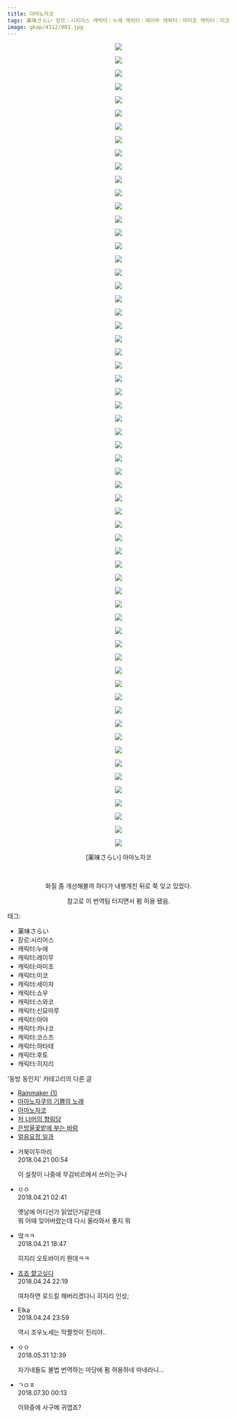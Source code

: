 ```yaml
---
title: 아마노자코
tags: 薬味さらい 장르：시리어스 캐릭터：누에 캐릭터：레이무 캐릭터：마미조 캐릭터：미코 캐릭터：세이자 캐릭터：쇼우 캐릭터：스와코 캐릭터：신묘마루 캐릭터：아야 캐릭터：카나코 캐릭터：코스즈 캐릭터：하타테 캐릭터：후토 캐릭터：히지리 동방_동인지
image: ghap/4312/001.jpg
---
```

<div class="article">
<p style="text-align: center; clear: none; float: none;"><img src="{{ site.nasurl }}/ghap/4312/001.jpg"/></p>
<p style="text-align: center; clear: none; float: none;"><img src="{{ site.nasurl }}/ghap/4312/002.jpg"/></p>
<p style="text-align: center; clear: none; float: none;"><img src="{{ site.nasurl }}/ghap/4312/003.jpg"/></p>
<p style="text-align: center; clear: none; float: none;"><img src="{{ site.nasurl }}/ghap/4312/004.jpg"/></p>
<p style="text-align: center; clear: none; float: none;"><img src="{{ site.nasurl }}/ghap/4312/005.jpg"/></p>
<p style="text-align: center; clear: none; float: none;"><img src="{{ site.nasurl }}/ghap/4312/006.jpg"/></p>
<p style="text-align: center; clear: none; float: none;"><img src="{{ site.nasurl }}/ghap/4312/007.jpg"/></p>
<p style="text-align: center; clear: none; float: none;"><img src="{{ site.nasurl }}/ghap/4312/008.jpg"/></p>
<p style="text-align: center; clear: none; float: none;"><img src="{{ site.nasurl }}/ghap/4312/009.jpg"/></p>
<p style="text-align: center; clear: none; float: none;"><img src="{{ site.nasurl }}/ghap/4312/010.jpg"/></p>
<p style="text-align: center; clear: none; float: none;"><img src="{{ site.nasurl }}/ghap/4312/011.jpg"/></p>
<p style="text-align: center; clear: none; float: none;"><img src="{{ site.nasurl }}/ghap/4312/012.jpg"/></p>
<p style="text-align: center; clear: none; float: none;"><img src="{{ site.nasurl }}/ghap/4312/013.jpg"/></p>
<p style="text-align: center; clear: none; float: none;"><img src="{{ site.nasurl }}/ghap/4312/014.jpg"/></p>
<p style="text-align: center; clear: none; float: none;"><img src="{{ site.nasurl }}/ghap/4312/015.jpg"/></p>
<p style="text-align: center; clear: none; float: none;"><img src="{{ site.nasurl }}/ghap/4312/016.jpg"/></p>
<p style="text-align: center; clear: none; float: none;"><img src="{{ site.nasurl }}/ghap/4312/017.jpg"/></p>
<p style="text-align: center; clear: none; float: none;"><img src="{{ site.nasurl }}/ghap/4312/018.jpg"/></p>
<p style="text-align: center; clear: none; float: none;"><img src="{{ site.nasurl }}/ghap/4312/019.jpg"/></p>
<p style="text-align: center; clear: none; float: none;"><img src="{{ site.nasurl }}/ghap/4312/020.jpg"/></p>
<p style="text-align: center; clear: none; float: none;"><img src="{{ site.nasurl }}/ghap/4312/021.jpg"/></p>
<p style="text-align: center; clear: none; float: none;"><img src="{{ site.nasurl }}/ghap/4312/022.jpg"/></p>
<p style="text-align: center; clear: none; float: none;"><img src="{{ site.nasurl }}/ghap/4312/023.jpg"/></p>
<p style="text-align: center; clear: none; float: none;"><img src="{{ site.nasurl }}/ghap/4312/024.jpg"/></p>
<p style="text-align: center; clear: none; float: none;"><img src="{{ site.nasurl }}/ghap/4312/025.jpg"/></p>
<p style="text-align: center; clear: none; float: none;"><img src="{{ site.nasurl }}/ghap/4312/026.jpg"/></p>
<p style="text-align: center; clear: none; float: none;"><img src="{{ site.nasurl }}/ghap/4312/027.jpg"/></p>
<p style="text-align: center; clear: none; float: none;"><img src="{{ site.nasurl }}/ghap/4312/028.jpg"/></p>
<p style="text-align: center; clear: none; float: none;"><img src="{{ site.nasurl }}/ghap/4312/029.jpg"/></p>
<p style="text-align: center; clear: none; float: none;"><img src="{{ site.nasurl }}/ghap/4312/030.jpg"/></p>
<p style="text-align: center; clear: none; float: none;"><img src="{{ site.nasurl }}/ghap/4312/031.jpg"/></p>
<p style="text-align: center; clear: none; float: none;"><img src="{{ site.nasurl }}/ghap/4312/032.jpg"/></p>
<p style="text-align: center; clear: none; float: none;"><img src="{{ site.nasurl }}/ghap/4312/033.jpg"/></p>
<p style="text-align: center; clear: none; float: none;"><img src="{{ site.nasurl }}/ghap/4312/034.jpg"/></p>
<p style="text-align: center; clear: none; float: none;"><img src="{{ site.nasurl }}/ghap/4312/035.jpg"/></p>
<p style="text-align: center; clear: none; float: none;"><img src="{{ site.nasurl }}/ghap/4312/036.jpg"/></p>
<p style="text-align: center; clear: none; float: none;"><img src="{{ site.nasurl }}/ghap/4312/037.jpg"/></p>
<p style="text-align: center; clear: none; float: none;"><img src="{{ site.nasurl }}/ghap/4312/038.jpg"/></p>
<p style="text-align: center; clear: none; float: none;"><img src="{{ site.nasurl }}/ghap/4312/039.jpg"/></p>
<p style="text-align: center; clear: none; float: none;"><img src="{{ site.nasurl }}/ghap/4312/040.jpg"/></p>
<p style="text-align: center; clear: none; float: none;"><img src="{{ site.nasurl }}/ghap/4312/041.jpg"/></p>
<p style="text-align: center; clear: none; float: none;"><img src="{{ site.nasurl }}/ghap/4312/042.jpg"/></p>
<p style="text-align: center; clear: none; float: none;"><img src="{{ site.nasurl }}/ghap/4312/043.jpg"/></p>
<p style="text-align: center; clear: none; float: none;"><img src="{{ site.nasurl }}/ghap/4312/044.jpg"/></p>
<p style="text-align: center; clear: none; float: none;"><img src="{{ site.nasurl }}/ghap/4312/045.jpg"/></p>
<p style="text-align: center; clear: none; float: none;"><img src="{{ site.nasurl }}/ghap/4312/046.jpg"/></p>
<p style="text-align: center; clear: none; float: none;"><img src="{{ site.nasurl }}/ghap/4312/047.jpg"/></p>
<p style="text-align: center; clear: none; float: none;"><img src="{{ site.nasurl }}/ghap/4312/048.jpg"/></p>
<p style="text-align: center; clear: none; float: none;"><img src="{{ site.nasurl }}/ghap/4312/049.jpg"/></p>
<p style="text-align: center; clear: none; float: none;"><img src="{{ site.nasurl }}/ghap/4312/050.jpg"/></p>
<p style="text-align: center; clear: none; float: none;"><img src="{{ site.nasurl }}/ghap/4312/051.jpg"/></p>
<p style="text-align: center; clear: none; float: none;"><img src="{{ site.nasurl }}/ghap/4312/052.jpg"/></p>
<p style="text-align: center; clear: none; float: none;"><img src="{{ site.nasurl }}/ghap/4312/053.jpg"/></p>
<p style="text-align: center; clear: none; float: none;"><img src="{{ site.nasurl }}/ghap/4312/054.jpg"/></p>
<p style="text-align: center; clear: none; float: none;"><img src="{{ site.nasurl }}/ghap/4312/055.jpg"/></p>
<p style="text-align: center; clear: none; float: none;"><img src="{{ site.nasurl }}/ghap/4312/056.jpg"/></p>
<p style="text-align: center; clear: none; float: none;"><img src="{{ site.nasurl }}/ghap/4312/057.jpg"/></p>
<p style="text-align: center; clear: none; float: none;"><img src="{{ site.nasurl }}/ghap/4312/058.jpg"/></p>
<p style="text-align: center; clear: none; float: none;"><img src="{{ site.nasurl }}/ghap/4312/059.jpg"/></p>
<p style="text-align: center; clear: none; float: none;"><img src="{{ site.nasurl }}/ghap/4312/060.jpg"/></p>
<p style="text-align: center; clear: none; float: none;"><img src="{{ site.nasurl }}/ghap/4312/061.jpg"/></p>
<p style="text-align: center; clear: none; float: none;">[薬味さらい] 아마노자코</p>
<p style="text-align: center; clear: none; float: none;"><br/></p>
<p style="text-align: center; clear: none; float: none;">화질 좀 개선해볼까 하다가 내팽개친 뒤로 쭉 잊고 있었다.</p>
<p style="text-align: center; clear: none; float: none;">참고로 이 번역팀 터지면서 펌 허용 됐음.</p>
</div><div class="tagTrail">
<p>태그: </p>
<ul>
<li>薬味さらい</li>
<li>장르:시리어스</li>
<li>캐릭터:누에</li>
<li>캐릭터:레이무</li>
<li>캐릭터:마미조</li>
<li>캐릭터:미코</li>
<li>캐릭터:세이자</li>
<li>캐릭터:쇼우</li>
<li>캐릭터:스와코</li>
<li>캐릭터:신묘마루</li>
<li>캐릭터:아야</li>
<li>캐릭터:카나코</li>
<li>캐릭터:코스즈</li>
<li>캐릭터:하타테</li>
<li>캐릭터:후토</li>
<li>캐릭터:히지리</li>
</ul>
</div><div class="another">
<p>'동방 동인지' 카테고리의 다른 글</p>
<ul>
<li><a href="/2018-04-29-ghap_4342">Rainmaker (1)</a></li>
<li><a href="/2018-04-24-ghap_4324">아마노자쿠의 기쁨의 노래</a></li>
<li><a href="/2018-04-20-ghap_4312">아마노자코</a></li>
<li><a href="/2018-04-20-ghap_4311">저 너머의 향림당</a></li>
<li><a href="/2018-04-18-ghap_4303">은방울꽃밭에 부는 바람</a></li>
<li><a href="/2018-04-18-ghap_4302">얼음요정 일과</a></li>
</ul>
</div><div class="cb_module cb_fluid">
<div class="cb_wrt cb_profile">
<div class="comment">
<ul>
<li class="cb_thumb_off" id="comment15242444">
<div class="cb_comment_area">
<div class="cb_info_area">
<div class="cb_section">
<span class="cb_nick_name">거북이두마리</span>
</div>
<div class="cb_section">
<span class="cb_date">2018.04.21 00:54 </span>
</div>
</div>
<div class="cb_dsc_comment">
<p class="cb_dsc">
											이 설정이 나중에 무감비르에서 쓰이는구나
										</p>
</div>
</div></li>
<li class="cb_thumb_off" id="comment15242501">
<div class="cb_comment_area">
<div class="cb_info_area">
<div class="cb_section">
<span class="cb_nick_name">ㅇㅇ</span>
</div>
<div class="cb_section">
<span class="cb_date">2018.04.21 02:41 </span>
</div>
</div>
<div class="cb_dsc_comment">
<p class="cb_dsc">
											옛날에 어디선가 읽었던거같은데<br/>
뭐 어때 잊어버렸는데 다시 올라와서 좋지 뭐
										</p>
</div>
</div></li>
<li class="cb_thumb_off" id="comment15242702">
<div class="cb_comment_area">
<div class="cb_info_area">
<div class="cb_section">
<span class="cb_nick_name">엌ㅋㅋ</span>
</div>
<div class="cb_section">
<span class="cb_date">2018.04.21 18:47 </span>
</div>
</div>
<div class="cb_dsc_comment">
<p class="cb_dsc">
											히지리 오토바이키 뭔데ㅋㅋ
										</p>
</div>
</div></li>
<li class="cb_thumb_off" id="comment15244621">
<div class="cb_comment_area">
<div class="cb_info_area">
<div class="cb_section">
<span class="cb_nick_name"> <a href="http://aaa" onclick="return openLinkInNewWindow(this)">죠죠 햝고싶다</a></span>
</div>
<div class="cb_section">
<span class="cb_date">2018.04.24 22:19 </span>
</div>
</div>
<div class="cb_dsc_comment">
<p class="cb_dsc">
											여차하면 로드킬 해버리겠다니 히지리 인성;
										</p>
</div>
</div></li>
<li class="cb_thumb_off" id="comment15244677">
<div class="cb_comment_area">
<div class="cb_info_area">
<div class="cb_section">
<span class="cb_nick_name">Elka</span>
</div>
<div class="cb_section">
<span class="cb_date">2018.04.24 23:59 </span>
</div>
</div>
<div class="cb_dsc_comment">
<p class="cb_dsc">
											역시 조우노세는 막짤컷이 진리야..
										</p>
</div>
</div></li>
<li class="cb_thumb_off" id="comment15264506">
<div class="cb_comment_area">
<div class="cb_info_area">
<div class="cb_section">
<span class="cb_nick_name">ㅇㅇ</span>
</div>
<div class="cb_section">
<span class="cb_date">2018.05.31 12:39 </span>
</div>
</div>
<div class="cb_dsc_comment">
<p class="cb_dsc">
											자기네들도 불법 번역하는 마당에 펌 허용하네 마네라니...
										</p>
</div>
</div></li>
<li class="cb_thumb_off" id="comment15296572">
<div class="cb_comment_area">
<div class="cb_info_area">
<div class="cb_section">
<span class="cb_nick_name">ㄱㅁㅎ</span>
</div>
<div class="cb_section">
<span class="cb_date">2018.07.30 00:13 </span>
</div>
</div>
<div class="cb_dsc_comment">
<p class="cb_dsc">
											이와중에 사구메 귀엽죠?
										</p>
</div>
</div></li>
</ul>
</div>
</div><!-- commentList close -->
</div>
